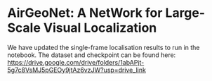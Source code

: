 # AirGeoNet: A NetWork for Large-Scale Visual Localization


We have updated the single-frame localisation results to run in the notebook. The dataset and checkpoint can be found here:
https://drive.google.com/drive/folders/1abAPjt-5g7c8VsMJ5pGEOy9jtAz6vzJW?usp=drive_link